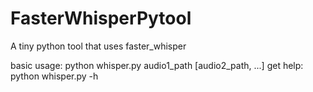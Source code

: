 # FasterWhisperPytool
A tiny python tool that uses faster_whisper

basic usage: python whisper.py audio1_path \[audio2_path, ...\]
get help: python whisper.py -h
